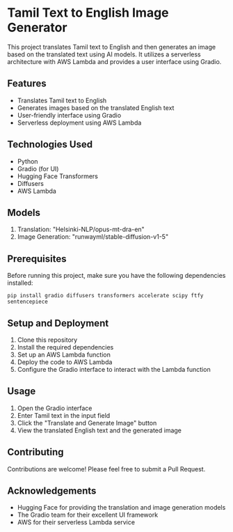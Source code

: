 # Tamil Text to English Image Generator

This project translates Tamil text to English and then generates an image based on the translated text using AI models. It utilizes a serverless architecture with AWS Lambda and provides a user interface using Gradio.

## Features

- Translates Tamil text to English
- Generates images based on the translated English text
- User-friendly interface using Gradio
- Serverless deployment using AWS Lambda

## Technologies Used

- Python
- Gradio (for UI)
- Hugging Face Transformers
- Diffusers
- AWS Lambda

## Models

1. Translation: "Helsinki-NLP/opus-mt-dra-en"
2. Image Generation: "runwayml/stable-diffusion-v1-5"

## Prerequisites

Before running this project, make sure you have the following dependencies installed:

```
pip install gradio diffusers transformers accelerate scipy ftfy sentencepiece
```

## Setup and Deployment

1. Clone this repository
2. Install the required dependencies
3. Set up an AWS Lambda function
4. Deploy the code to AWS Lambda
5. Configure the Gradio interface to interact with the Lambda function

## Usage

1. Open the Gradio interface
2. Enter Tamil text in the input field
3. Click the "Translate and Generate Image" button
4. View the translated English text and the generated image

## Contributing

Contributions are welcome! Please feel free to submit a Pull Request.

## Acknowledgements

- Hugging Face for providing the translation and image generation models
- The Gradio team for their excellent UI framework
- AWS for their serverless Lambda service
